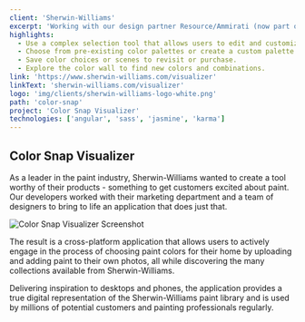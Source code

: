 ```yaml
---
client: 'Sherwin-Williams'
excerpt: 'Working with our design partner Resource/Ammirati (now part of IBM iX), we developed an application for Sherwin-Williams that allows paint professionals and every day consumers to shop for paint and experience color like never before.'
highlights:
  - Use a complex selection tool that allows users to edit and customize their uploaded photos with any Sherwin-Williams paint color.
  - Choose from pre-existing color palettes or create a custom palette.
  - Save color choices or scenes to revisit or purchase.
  - Explore the color wall to find new colors and combinations.
link: 'https://www.sherwin-williams.com/visualizer'
linkText: 'sherwin-williams.com/visualizer'
logo: 'img/clients/sherwin-williams-logo-white.png'
path: 'color-snap'
project: 'Color Snap Visualizer'
technologies: ['angular', 'sass', 'jasmine', 'karma']
---
```


## Color Snap Visualizer

As a leader in the paint industry, Sherwin-Williams wanted to create a tool worthy of their products - something to get customers excited about paint. Our developers worked with their marketing department and a team of designers to bring to life an application that does just that.

![Color Snap Visualizer Screenshot](/img/caseStudies/color-snap-mock.png)

The result is a cross-platform application that allows users to actively engage in the process of choosing paint colors for their home by uploading and adding paint to their own photos, all while discovering the many collections available from Sherwin-Williams.

Delivering inspiration to desktops and phones, the application provides a true digital representation of the Sherwin-Williams paint library and is used by millions of potential customers and painting professionals regularly.

